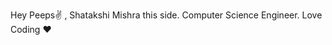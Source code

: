 Hey Peeps✌ , Shatakshi Mishra this side.
Computer Science Engineer.
Love Coding ❤

<!---
ShatakshiMishra/ShatakshiMishra is a ✨ special ✨ repository because its `README.md` (this file) appears on your GitHub profile.
You can click the Preview link to take a look at your changes.
--->
